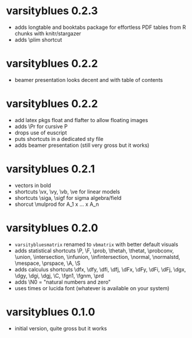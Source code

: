 # varsityblues 0.2.3

* adds longtable and booktabs package for effortless PDF tables from R chunks with knitr/stargazer
* adds \plim shortcut

# varsityblues 0.2.2

* beamer presentation looks decent and with table of contents

# varsityblues 0.2.2

* add latex pkgs float and flafter to allow floating images
* adds \Pr for cursive P
* drops use of euscript
* puts shortcuts in a dedicated sty file
* adds beamer presentation (still very gross but it works)

# varsityblues 0.2.1

* vectors in bold
* shortcuts \vx, \vy, \vb, \ve for linear models
* shortcuts \siga, \sigf for sigma algebra/field
* shorcut \mulprod for A_1 x ... x A_n

# varsityblues 0.2.0

* `varsitybluesmatrix` renamed to `vbmatrix` with better default visuals
* adds statistical shortcuts \P, \F, \prob, \thetah, \thetat, \probconv, \union,
  \intersection, \infunion, \infintersection, \normal, \normalstd, \mespace,
  \prspace, \A, \S
* adds calculus shortcuts \dfx, \dfy, \dfi, \dfj, \dFx, \dFy, \dFi, \dFj,
  \dgx, \dgy, \dgi, \dgj, \C, \fgn1, \fgnm, \prd
* adds \N0 = "natural numbers and zero"
* uses times or lucida font (whatever is available on your system)

# varsityblues 0.1.0

* initial version, quite gross but it works
